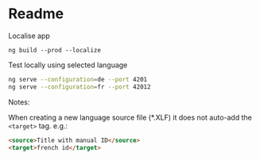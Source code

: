 # Readme

Localise app

```bashchore:chore
ng build --prod --localize
```

Test locally using selected language

```bash
ng serve --configuration=de --port 4201
ng serve --configuration=fr --port 42012
```

Notes:

When creating a new language source file (*.XLF) it does not auto-add the `<target>` tag. e.g.:

```html
<source>Title with manual ID</source>
<target>french id</target>
```
